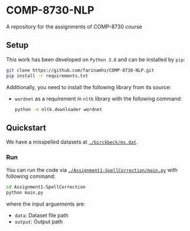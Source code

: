 # COMP-8730-NLP
A repository for the assignments of COMP-8730 course

## Setup
This work has been developed on `Python 3.8` and can be installed by `pip`:

```bash
git clone https://github.com/farinamhz/COMP-8730-NLP.git
pip install -r requirements.txt
```

Additionally, you need to install the following library from its source:
  
- ``wordnet`` as a requirement in ``nltk`` library with the following command:
  
  ```bash
  python -m nltk.downloader wordnet
  ```
## Quickstart
We have a misspelled datasets at [`./birckbeck/ms.dat`](./birckbeck/ms.dat).

### Run
You can run the code via [`./Assignment1-SpellCorrection/main.py`](./src/Assignment1-SpellCorrection/main.py) with following command:

```bash
cd Assignment1-SpellCorrection
python main.py
```
where the input arguements are:

- `data`: Dataset file path
- `output`: Output path
